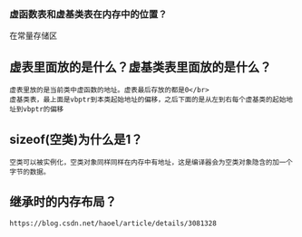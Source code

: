 ### 虚函数表和虚基类表在内存中的位置？
在常量存储区

## 虚表里面放的是什么？虚基类表里面放的是什么？
```
虚表里放的是当前类中虚函数的地址。虚表最后存放的都是0</br>
虚基类表，最上面是vbptr到本类起始地址的偏移，之后下面的是从左到右每个虚基类的起始地址到vbptr的偏移
```

## sizeof(空类)为什么是1？
```
空类可以被实例化，空类对象同样同样在内存中有地址，这是编译器会为空类对象隐含的加一个字节的数据。
```

## 继承时的内存布局？
```
https://blog.csdn.net/haoel/article/details/3081328
```
